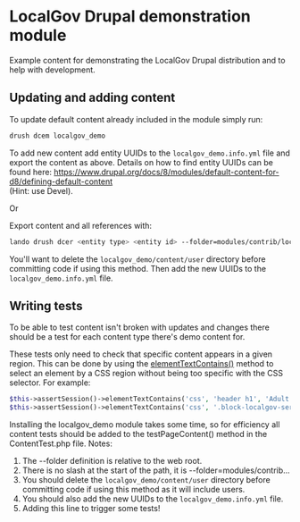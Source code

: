 # LocalGov Drupal demonstration module

Example content for demonstrating the LocalGov Drupal distribution and to help
with development.

## Updating and adding content

To update default content already included in the module simply run:

```bash
drush dcem localgov_demo
```

To add new content add entity UUIDs to the `localgov_demo.info.yml` file and
export the content as above. Details on how to find entity UUIDs can be found
here:
<https://www.drupal.org/docs/8/modules/default-content-for-d8/defining-default-content> \
(Hint: use Devel).

Or

Export content and all references with:

```bash
lando drush dcer <entity type> <entity id> --folder=modules/contrib/localgov_demo/content/
```

You'll want to delete the `localgov_demo/content/user` directory before
committing code if using this method. Then add the new UUIDs to the
`localgov_demo.info.yml` file.

## Writing tests

To be able to test content isn't broken with updates and changes there should
be a test for each content type there's demo content for.

These tests only need to check that specific content appears in a given region.
This can be done by using the [elementTextContains()](https://api.drupal.org/api/drupal/vendor%21behat%21mink%21src%21WebAssert.php/function/WebAssert%3A%3AelementTextContains/8.9.x)
method to select an element by a CSS region without being too specific with the
CSS selector. For example:

```php
$this->assertSession()->elementTextContains('css', 'header h1', 'Adult health and social care');
$this->assertSession()->elementTextContains('css', '.block-localgov-service-cta-block nav', 'Find out about meals on wheels');
```

Installing the localgov_demo module takes some time, so for efficiency all content
tests should be added to the testPageContent() method in the ContentTest.php file.
Notes:

1. The --folder definition is relative to the web root.
2. There is no slash at the start of the path, it is --folder=modules/contrib...
3. You should delete the `localgov_demo/content/user` directory before
committing code if using this method as it will include users.
4. You should also add the new UUIDs to the `localgov_demo.info.yml` file.
5. Adding this line to trigger some tests! 
